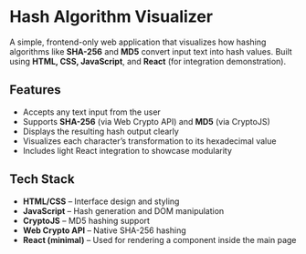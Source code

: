 # Hash Algorithm Visualizer

A simple, frontend-only web application that visualizes how hashing algorithms like **SHA-256** and **MD5** convert input text into hash values. Built using **HTML, CSS, JavaScript**, and **React** (for integration demonstration).

## Features

- Accepts any text input from the user
- Supports **SHA-256** (via Web Crypto API) and **MD5** (via CryptoJS)
- Displays the resulting hash output clearly
- Visualizes each character’s transformation to its hexadecimal value
- Includes light React integration to showcase modularity
  

## Tech Stack

- **HTML/CSS** – Interface design and styling  
- **JavaScript** – Hash generation and DOM manipulation  
- **CryptoJS** – MD5 hashing support  
- **Web Crypto API** – Native SHA-256 hashing  
- **React (minimal)** – Used for rendering a component inside the main page



